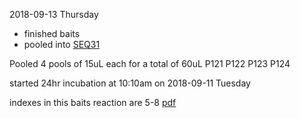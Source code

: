 2018-09-13 Thursday 
* finished baits
* pooled into [SEQ31](../SEQ31_2018-09-13)


Pooled 4 pools of 15uL each for a total of 60uL
P121
P122
P123
P124

started 24hr incubation at 10:10am on 2018-09-11 Tuesday

indexes in this baits reaction are 5-8
[pdf](db_change.pdf)
